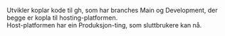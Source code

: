 Utvikler koplar kode til gh, som har branches Main og Development, der begge er kopla til hosting-platformen.  
Host-platformen har ein Produksjon-ting, som sluttbrukere kan nå.